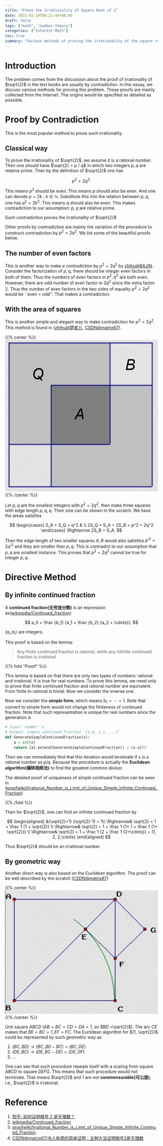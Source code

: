 ```yaml
---
title: "Prove the Irrationality of Square Root of 2"
date: 2022-02-19T00:21:44+08:00
draft: false
tags: ["math", "number-theory"]
categories: ["Interest-Math"]
toc: true
summary: "Various methods of proving the irrationality of the square root of integer 2. Including the method by contradiction and the direct way."
---
```


# Introduction

The problem comes from the discussion about the proof of irrationality of $\sqrt{2}$ in the text books are usually by contradiction. In this essay, we discuss various methods for proving this problem. These proofs are mainly collected from the Internet. The origins would be specified as detailed as possible.

# Proof by Contradiction

This is the most popular method to prove such irrationality. 

## Classical way

To prove the irrationality of $\sqrt{2}$, we assume it is a rational number. Then one should have $\sqrt{2} = p / q$ in which two integers $p, q$ are relative prime. Then by the definition of $\sqrt{2}$ one has

$$
p^2 = 2 q^2.
$$

This means $p^2$ should be even. This means $p$ should also be even. And one can denote $p = 2k \ ; \ k \in \mathbb{N}$. Substitute this into the relation between $p, q$, one has $q^2 = 2k^2$. This means $q$ should also be even. This makes contradiction to our assumption: $p, q$ are relative prime.

Such contradiction proves the irrationality of $\sqrt{2}$

Other proofs by contradiction are mainly the variation of the procedure to construct contradiction by $p^2 = 2q^2$. We list some of the beautiful proofs below.

## The number of even factors

This is another way to make a contradiction by $p^2 = 2q^2$ by [zhihu@BAJIN][1]. Consider the factorization of $p, q$, there should be integer even factors in both of them. Thus the numbers of even factors in $p^2, q^2$ are both even. However, there are odd number of even factor in $2q^2$ since the extra factor $2$. Thus the number of even factors in the two sides of equality $p^2 = 2q^2$ would be ``even = odd''. That makes a contradiction.

## With the area of squares

This is another simple and elegant way to make contradiction for $p^2 = 2q^2$. This method is found in ([zhihu@楚若儿][1], [CSDN@matrix67][4]). 

{{% center %}}
<img name="preview" src="./figs/image_02.png"/>
{{% /center %}}

Let $p, q$ are the smallest integers with $p^2 = 2q^2$, then make three squares with edge length $p, q, q$. Their size can be shown in the scratch. We have the areas satisfies

$$
\begin{cases}
S_A + S_Q = q^2 & \\
2S_Q + S_A + 2S_B = p^2 = 2q^2
\end{cases} \Rightarrow 2S_B = S_A.
$$

Then the edge length of two smaller squares $A, B$ would also satisfies $p'^2 = 2q'^2$ and they are smaller than $p, q$. This is contradict to our assumption that $p, q$ are smallest instance. This proves that $p^2 = 2q^2$ cannot be true for integer $p, q$.

# Directive Method

## By infinite continued fraction

A **continued fraction(无穷连分数)** is an expression as([wikipedia/Continued_fraction][2]) 

$$
a_0 + \frac {b_1} {a_1 + \frac {b_2} {a_2 + \cdots}}.
$$

$(a_i, b_i)$ are integers.

This proof is based on the lemma:

> Any finite continued fraction is rational, while any infinite continued fraction is irrational

{{% fold "Proof" %}}

This lemma is based on that there are only two types of numbers: rational and irrational. It is true for real numbers. To prove this lemma, we need only to prove that finite continued fraction and rational number are equivalent. From finite to rational is trivial. Now we consider the inverse one.

Now we consider the **simple form**, which means $b_1 =\cdots = 1$. Note that convert to simple form would not change the finiteness of continued fraction. Note that such representation is unique for real numbers since the generation is

```python
# Input: number `x`
# Output: simple continued fraction `[a_0, a_1, ...]`
def GenerateSimpleContinuedFraction(x):
    a = int(x)
    return [a].extend(GenerateSimpleContinuedFraction(1 / (x-a)))
```

Then we can immediately find that this iteration would terminate if $x$ is a rational number as $p/q$. Because the procedure is actually the **Euclidean algorithm(辗转相除法)** to find the greatest common divisor. 

The detailed proof of uniqueness of simple continued fraction can be seen in ([proofwiki/Irrational_Number_is_Limit_of_Unique_Simple_Infinite_Continued_Fraction][3])

{{% /fold %}}

Then for $\sqrt{2}$, one can find an infinite continued fraction by

$$
\begin{aligned}
&(\sqrt{2}+1) (\sqrt{2}-1) = 1\\
\Rightarrow& \sqrt{2} = 1 + \frac 1 {1 + \sqrt{2}} \\
\Rightarrow& \sqrt{2} = 1 + \frac 1 {1+ 1 + \frac 1 {1+ \sqrt{2}}} \\
\Rightarrow& \sqrt{2} = 1 + \frac 1 {2 + \frac 1 {2+\cdots}} = (1, 2, 2,\cdots)
\end{aligned}
$$

Thus $\sqrt{2}$ should be an irrational number.

## By geometric way

Another direct way is also based on the Euclidean algorithm. The proof can be well described by the scratch ([CSDN@matrix67][4])

{{% center %}}
<img name="preview" src="./figs/image_01.PNG"/>
{{% /center %}}

Unit square $ABCD$ ($AB=BC=CD=DA=1$, so $BD =\sqrt{2}$). The arc $CE$ makes that $BE= BC=1, EF=FC$. The Euclidean algorithm for $(1, \sqrt{2})$ could be represented by such geometric way as

1.  $(BC, BD) \rightarrow (BC, BD - BC) = (BC, DE)$
2.  $(DE, BC) \rightarrow (DE, BC - DE) = (DE, DF)$
3.  ...

One can see that such procedure repeats itself with a scaling from square $ABCD$ to square $DEFG$. This means that such procedure would not terminate. That means $\sqrt{2}$ and $1$ are not **commensurable(可公度)**, i.e., $\sqrt{2}$ is irrational.

# Reference

[1]: https://www.zhihu.com/question/61798983
[2]: https://en.wikipedia.org/wiki/Continued_fraction
[3]: https://proofwiki.org/wiki/Irrational_Number_is_Limit_of_Unique_Simple_Infinite_Continued_Fraction
[4]: https://blog.csdn.net/matrix67/article/details/4780419?utm_medium=distribute.pc_relevant.none-task-blog-2~default~baidujs_baidulandingword~default-0.pc_relevant_paycolumn_v3&spm=1001.2101.3001.4242.1&utm_relevant_index=3

1. [知乎: 如何证明根号 2 是无理数？][1]
2. [wikipedia/Continued_fraction][2]
3. [proofwiki/Irrational_Number_is_Limit_of_Unique_Simple_Infinite_Continued_Fraction][3]
4. [CSDN@matrix67/令人称奇的简单证明：五种方法证明根号2是无理数][4]